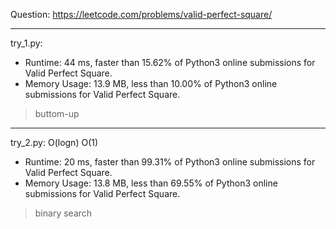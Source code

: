 Question: https://leetcode.com/problems/valid-perfect-square/

---

try_1.py:
* Runtime: 44 ms, faster than 15.62% of Python3 online submissions for Valid Perfect Square.
* Memory Usage: 13.9 MB, less than 10.00% of Python3 online submissions for Valid Perfect Square.

> buttom-up

---

try_2.py: O(logn) O(1)
* Runtime: 20 ms, faster than 99.31% of Python3 online submissions for Valid Perfect Square.
* Memory Usage: 13.8 MB, less than 69.55% of Python3 online submissions for Valid Perfect Square.

> binary search
